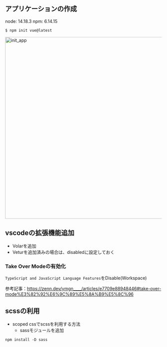 ## アプリケーションの作成

node: 14.18.3
npm: 6.14.15

```
$ npm init vue@latest
```

<img width="584" alt="init_app" src="https://user-images.githubusercontent.com/18192657/160292513-85e073d9-0a2e-41bc-8f6e-3eb8548e80c6.png">

## vscodeの拡張機能追加

- Volarを追加
- Veturを追加済みの場合は、disabledに設定しておく

### Take Over Modeの有効化

`TypeScript and JavaScript Language Features`をDisable(Workspace)

参考記事：https://zenn.dev/ymgn____/articles/e7709e88948446#take-over-mode%E3%82%92%E6%9C%89%E5%8A%B9%E5%8C%96


## scssの利用

- scoped cssでscssを利用する方法
  - sassモジュールを追加

```
npm install -D sass
```